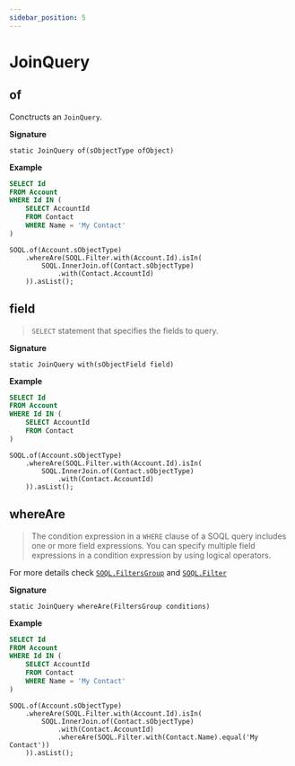 ```yaml
---
sidebar_position: 5
---
```


# JoinQuery

## of

Conctructs an `JoinQuery`.

**Signature**

```apex
static JoinQuery of(sObjectType ofObject)
```

**Example**

```sql
SELECT Id
FROM Account
WHERE Id IN (
    SELECT AccountId
    FROM Contact
    WHERE Name = 'My Contact'
)
```
```apex
SOQL.of(Account.sObjectType)
    .whereAre(SOQL.Filter.with(Account.Id).isIn(
        SOQL.InnerJoin.of(Contact.sObjectType)
            .with(Contact.AccountId)
    )).asList();
```

## field

> `SELECT` statement that specifies the fields to query.

**Signature**

```apex
static JoinQuery with(sObjectField field)
```

**Example**

```sql
SELECT Id
FROM Account
WHERE Id IN (
    SELECT AccountId
    FROM Contact
)
```
```apex
SOQL.of(Account.sObjectType)
    .whereAre(SOQL.Filter.with(Account.Id).isIn(
        SOQL.InnerJoin.of(Contact.sObjectType)
            .with(Contact.AccountId)
    )).asList();
```

## whereAre

> The condition expression in a `WHERE` clause of a SOQL query includes one or more field expressions. You can specify multiple field expressions in a condition expression by using logical operators.

For more details check [`SOQL.FiltersGroup`](soql-filters-group.md) and [`SOQL.Filter`](soql-filter.md)

**Signature**

```apex
static JoinQuery whereAre(FiltersGroup conditions)
```

**Example**

```sql
SELECT Id
FROM Account
WHERE Id IN (
    SELECT AccountId
    FROM Contact
    WHERE Name = 'My Contact'
)
```
```apex
SOQL.of(Account.sObjectType)
    .whereAre(SOQL.Filter.with(Account.Id).isIn(
        SOQL.InnerJoin.of(Contact.sObjectType)
            .with(Contact.AccountId)
            .whereAre(SOQL.Filter.with(Contact.Name).equal('My Contact'))
    )).asList();
```
